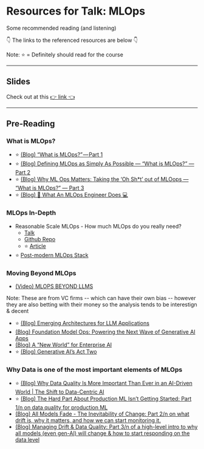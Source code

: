 # Resources for Talk: MLOps

Some recommended reading (and listening)

👇 The links to the referenced resources are below 👇

Note: ⭐ = Definitely should read for the course

---
## Slides
Check out at this [👉 link 👈](https://docs.google.com/presentation/d/1Jy2fXs5PB6rRbCYYZSn4rjgllA3g6C0ERQYByjj52k8/edit?usp=sharing)

---
## Pre-Reading
### What is MLOps?
* ⭐ [(Blog) “What is MLOps?” — Part 1](https://mikikobazeley.substack.com/p/introducing-the-series-what-is-mlops-feeed4999344)
* ⭐ [(Blog) Defining MLOps as Simply As Possible — “What is MLOps?” — Part 2](https://mikikobazeley.substack.com/p/defining-mlops-as-simply-as-possible-what-is-mlops-part-2-ef00c6f6ed59)
* ⭐ [(Blog) Why ML Ops Matters: Taking the ‘Oh Sh*t’ out of MLOops — “What is MLOps?” — Part 3 ](https://mikikobazeley.substack.com/p/why-ml-ops-matters-taking-the-oh-sh-t-out-of-mloops-what-is-mlops-part-3-1f9fffe10a00)
* ⭐ [(Blog) 🤖 What An MLOps Engineer Does 💻](https://mikikobazeley.substack.com/p/what-an-mlops-engineer-does) 

### MLOps In-Depth
* Reasonable Scale MLOps - How much MLOps do you really need?
  *   [Talk](https://www.youtube.com/watch?v=YeTjgzllGqw&ab_channel=neptune_ai) 
  *   [Github Repo](https://github.com/jacopotagliabue/you-dont-need-a-bigger-boat) 
  *   ⭐ [Article](https://arxiv.org/abs/2107.07346) 
*   ⭐ [Post-modern MLOps Stack](https://towardsdatascience.com/the-post-modern-stack-993ec3b044c1)

### Moving Beyond MLOps
* [(Video) MLOPS BEYOND LLMS](https://youtu.be/XtUGYed6XNE?si=x1ut2wNxAHDSXx2z)

Note: These are from VC firms -- which can have their own bias -- however they are also betting with their money so the analysis tends to be interestign & decent
* ⭐ [(Blog) Emerging Architectures for LLM Applications](https://a16z.com/emerging-architectures-for-llm-applications)
* [(Blog) Foundation Model Ops: Powering the Next Wave of Generative AI Apps](https://foundationcapital.com/foundation-model-ops-powering-the-next-wave-of-generative-ai-apps)
* [(Blog) A “New World” for Enterprise AI](https://foundationcapital.com/a-new-world-for-enterprise-ai/) 
* ⭐ [(Blog) Generative AI’s Act Two](https://www.sequoiacap.com/article/generative-ai-act-two)

### Why Data is one of the most important elements of MLOps
* ⭐ [(Blog) Why Data Quality Is More Important Than Ever in an AI-Driven World | The Shift to Data-Centric AI ](https://open.substack.com/pub/dataproducts/p/why-data-quality-is-more-important?r=7601v&utm_campaign=post&utm_medium=web)
* ⭐ [(Blog) The Hard Part About Production ML Isn’t Getting Started: Part 1/n on data quality for production ML](https://mikikobazeley.substack.com/p/data-quality-in-mlops-part-1?r=7601v)
* [(Blog) All Models Fade - The Inevitability of Change: Part 2/n on what drift is, why it matters, and how we can start monitoring it.](https://mikikobazeley.substack.com/p/all-models-fade-the-inevitability?r=7601v)
* [(Blog) Managing Drift & Data Quality: Part 3/n of a high-level intro to why all models (even gen-AI) will change & how to start responding on the data level](https://mikikobazeley.substack.com/p/managing-drift-and-data-quality?r=7601v)
